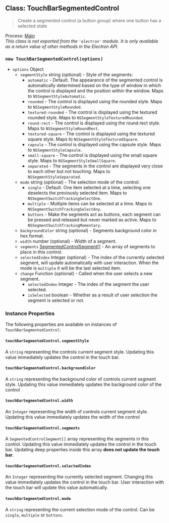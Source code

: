 ## Class: TouchBarSegmentedControl

> Create a segmented control (a button group) where one button has a selected state

Process: [Main](../glossary.md#main-process)<br />
_This class is not exported from the `'electron'` module. It is only available as a return value of other methods in the Electron API._

### `new TouchBarSegmentedControl(options)`

- `options` Object
  - `segmentStyle` string (optional) - Style of the segments:
    - `automatic` - Default. The appearance of the segmented control is
      automatically determined based on the type of window in which the control
      is displayed and the position within the window. Maps to `NSSegmentStyleAutomatic`.
    - `rounded` - The control is displayed using the rounded style. Maps to `NSSegmentStyleRounded`.
    - `textured-rounded` - The control is displayed using the textured rounded
      style. Maps to `NSSegmentStyleTexturedRounded`.
    - `round-rect` - The control is displayed using the round rect style. Maps to `NSSegmentStyleRoundRect`.
    - `textured-square` - The control is displayed using the textured square
      style. Maps to `NSSegmentStyleTexturedSquare`.
    - `capsule` - The control is displayed using the capsule style. Maps to `NSSegmentStyleCapsule`.
    - `small-square` - The control is displayed using the small square style. Maps to `NSSegmentStyleSmallSquare`.
    - `separated` - The segments in the control are displayed very close to each
      other but not touching. Maps to `NSSegmentStyleSeparated`.
  - `mode` string (optional) - The selection mode of the control:
    - `single` - Default. One item selected at a time, selecting one deselects the previously selected item. Maps to `NSSegmentSwitchTrackingSelectOne`.
    - `multiple` - Multiple items can be selected at a time. Maps to `NSSegmentSwitchTrackingSelectAny`.
    - `buttons` - Make the segments act as buttons, each segment can be pressed and released but never marked as active. Maps to `NSSegmentSwitchTrackingMomentary`.
  - `backgroundColor` string (optional) - Segments background color in hex format.
  - `width` number (optional) - Width of a segment.
  - `segments` [SegmentedControlSegment[]](structures/segmented-control-segment.md) - An array of segments to place in this control.
  - `selectedIndex` Integer (optional) - The index of the currently selected segment, will update automatically with user interaction. When the mode is `multiple` it will be the last selected item.
  - `change` Function (optional) - Called when the user selects a new segment.
    - `selectedIndex` Integer - The index of the segment the user selected.
    - `isSelected` boolean - Whether as a result of user selection the segment is selected or not.

### Instance Properties

The following properties are available on instances of `TouchBarSegmentedControl`:

#### `touchBarSegmentedControl.segmentStyle`

A `string` representing the controls current segment style. Updating this value immediately updates the control
in the touch bar.

#### `touchBarSegmentedControl.backgroundColor`

A `string` representing the background color of controls current segment style. Updating this value immediately updates the background color of the control

#### `touchBarSegmentedControl.width`

An `Integer` representing the width of controls current segment style. Updating this value immediately updates the width of the control

#### `touchBarSegmentedControl.segments`

A `SegmentedControlSegment[]` array representing the segments in this control. Updating this value immediately
updates the control in the touch bar. Updating deep properties inside this array **does not update the touch bar**.

#### `touchBarSegmentedControl.selectedIndex`

An `Integer` representing the currently selected segment. Changing this value immediately updates the control
in the touch bar. User interaction with the touch bar will update this value automatically.

#### `touchBarSegmentedControl.mode`

A `string` representing the current selection mode of the control. Can be `single`, `multiple` or `buttons`.
